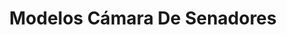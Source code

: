 ---
layout: proyectos
title: Modelos Cámara De Senadores
nameurl: modeloscamaradesenadores
description: Es un simulacro del funcionamiento de la Cámara de Senadores de la Nación, donde dada una problemática de interés federal, los participantes se involucra en el mecanismo de formación y sanción de una ley tendiente a solucionarla, como si fueran los mismísimos senadores nacionales. Así se procura dirigir a los jóvenes en el cumplimiento de su rol como ciudadanos activos, interesándolos en temáticas actuales que afectan a la realidad de nuestro país, permitiéndoles explotar herramientas tales como la oratoria, el diálogo y el consenso. Además, se impulsa a los participantes al conocimiento de la labor parlamentaria del Honorable Senado de la Nación. A lo largo de su historia, OAJNU ya ha desarrollado 17 ediciones de este proyecto.
photospastevents: 
sedes:
  - mendoza
  - sanjuan
  - tucuman
objectives: 
target: 
linkinscription: 
# faq:
#   - pregunta: "¿Pregunta?"
#     respuesta: "Respuesta"
#   - pregunta: "¿Pregunta?"
#     respuesta: "Respuesta"
---